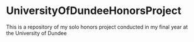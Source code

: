 # UniversityOfDundeeHonorsProject
This is a repository of my solo honors project conducted in my final year at the University of Dundee
